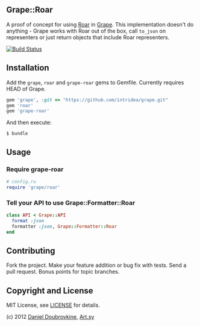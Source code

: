 Grape::Roar
------------

A proof of concept for using [Roar](https://github.com/apotonick/roar) in [Grape](https://github.com/intridea/grape). This implementation doesn't do anything - Grape works with Roar out of the box, call `to_json` on representers or just return objects that include Roar representers.

[![Build Status](https://secure.travis-ci.org/dblock/grape-roar.png)](http://travis-ci.org/dblock/grape-roar)

Installation
------------

Add the `grape`, `roar` and `grape-roar` gems to Gemfile. Currently requires HEAD of Grape.

```ruby
gem 'grape', :git => "https://github.com/intridea/grape.git"
gem 'roar'
gem 'grape-roar'
```

And then execute:

    $ bundle

Usage
-----

### Require grape-roar

```ruby
# config.ru
require 'grape/roar'
```

### Tell your API to use Grape::Formatter::Roar

```ruby
class API < Grape::API
  format :json
  formatter :json, Grape::Formatter::Roar
end
```

Contributing
------------

Fork the project. Make your feature addition or bug fix with tests. Send a pull request. Bonus points for topic branches.

Copyright and License
---------------------

MIT License, see [LICENSE](http://github.com/dblock/grape-roar/raw/master/LICENSE) for details.

(c) 2012 [Daniel Doubrovkine](http://github.com/dblock), [Art.sy](http://artsy.github.com)
